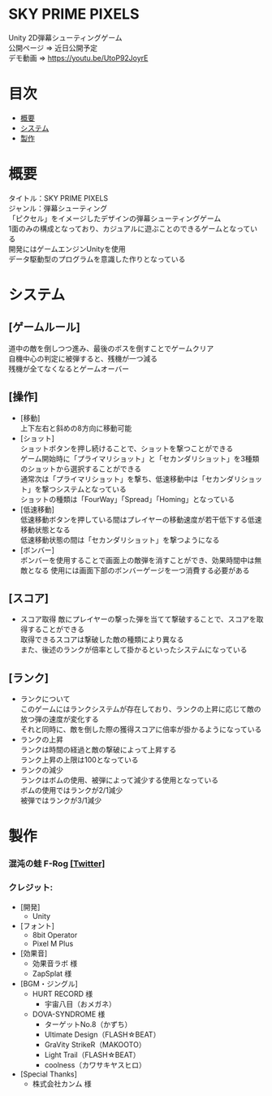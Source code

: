 # SKY PRIME PIXELS
Unity 2D弾幕シューティングゲーム  
公開ページ => 近日公開予定  
デモ動画 => https://youtu.be/UtoP92JoyrE

# 目次
* [概要](#概要)
* [システム](#システム)
* [製作](#製作)

# 概要
タイトル：SKY PRIME PIXELS  
ジャンル：弾幕シューティング  
「ピクセル」をイメージしたデザインの弾幕シューティングゲーム  
1面のみの構成となっており、カジュアルに遊ぶことのできるゲームとなっている  
開発にはゲームエンジンUnityを使用  
データ駆動型のプログラムを意識した作りとなっている


# システム
## [ゲームルール]
道中の敵を倒しつつ進み、最後のボスを倒すことでゲームクリア  
自機中心の判定に被弾すると、残機が一つ減る  
残機が全てなくなるとゲームオーバー

## [操作]
* [移動]  
上下左右と斜めの8方向に移動可能  
* [ショット]  
ショットボタンを押し続けることで、ショットを撃つことができる  
ゲーム開始時に「プライマリショット」と「セカンダリショット」を3種類のショットから選択することができる  
通常次は「プライマリショット」を撃ち、低速移動中は「セカンダリショット」を撃つシステムとなっている  
ショットの種類は「FourWay」「Spread」「Homing」となっている  
* [低速移動]  
低速移動ボタンを押している間はプレイヤーの移動速度が若干低下する低速移動状態となる  
低速移動状態の間は「セカンダリショット」を撃つようになる
* [ボンバー]  
ボンバーを使用することで画面上の敵弾を消すことができ、効果時間中は無敵となる
使用には画面下部のボンバーゲージを一つ消費する必要がある  

## [スコア]
* スコア取得
敵にプレイヤーの撃った弾を当てて撃破することで、スコアを取得することができる  
取得できるスコアは撃破した敵の種類により異なる  
また、後述のランクが倍率として掛かるといったシステムになっている

## [ランク]
* ランクについて  
このゲームにはランクシステムが存在しており、ランクの上昇に応じて敵の放つ弾の速度が変化する  
それと同時に、敵を倒した際の獲得スコアに倍率が掛かるようになっている
* ランクの上昇  
ランクは時間の経過と敵の撃破によって上昇する  
ランク上昇の上限は100となっている
* ランクの減少  
ランクはボムの使用、被弾によって減少する使用となっている  
ボムの使用ではランクが2/1減少  
被弾ではランクが3/1減少


# 製作
### 混沌の蛙 F-Rog [[Twitter]](https://twitter.com/CF_Frog)  
### クレジット:
* [開発]
    * Unity
* [フォント]
    * 8bit Operator
    * Pixel M Plus
* [効果音]
    * 効果音ラボ 様
    * ZapSplat 様
* [BGM・ジングル]
    * HURT RECORD 様
        * 宇宙八目（おメガネ）
    * DOVA-SYNDROME 様
        * ターゲットNo.8（かずち）
        * Ultimate Design（FLASH☆BEAT）
        * GraVity StrikeR（MAKOOTO）
        * Light Trail（FLASH☆BEAT）
        * coolness（カワサキヤスヒロ）
* [Special Thanks]
    * 株式会社カンム 様
